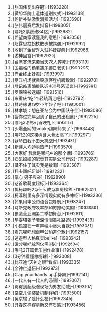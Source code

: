 
1. [张国伟复出夺冠]-[1993228]
1. [黄旭华院士遗体送别仪式]-[1993138]
1. [购新补贴激发消费活力]-[1993690]
1. [张伟丽赛后发抖音]-[1993051]
1. [哪吒2票房破84亿]-[1992982]
1. [希望商家读懂我的意思]-[1993056]
1. [赵露思拄拐杖散步被偶遇]-[1992992]
1. [收到了金智秀入驻抖音提醒]-[1992968]
1. [游神回宫]-[1992920]
1. [台湾寒流来袭当天78人猝死]-[1993119]
1. [五福临门杨羡遇乐善已老实]-[1993295]
1. [有金终止妊娠]-[1992997]
1. [丽江机场就撕毁旅客登机牌致歉]-[1992970]
1. [登记处离婚排队近400号系谣言]-[1992981]
1. [罗保铭被逮捕]-[1993516]
1. [来重庆“吃”个轻轨再走吧]-[1992792]
1. [林诗栋说19岁不年轻了吧]-[1993001]
1. [林孝埈：想在亚冬会为中国队夺金]-[1993086]
1. [当你过完年回到了自己的出租屋]-[1992225]
1. [哪吒2洛杉矶首映礼]-[1993118]
1. [火爆全网的smoke编舞师来了]-[1993448]
1. [哪吒2的这棵树含人量太高了]-[1992971]
1. [我命由我不由天挑战]-[1993481]
1. [新疆人均迪丽热巴]-[1993570]
1. [大家好 我就是哪吒中的那个鼎]-[1993766]
1. [石矶娘娘的配音其实是公司行政]-[1992287]
1. [藏不住了其实我是敖闰]-[1993587]
1. [打卡哪吒足迹]-[1992232]
1. [掌心 男子和亲]-[1992890]
1. [这首歌萌度超标]-[1993364]
1. [揭秘哪吒2为什么成为票房榜首]-[1992542]
1. [柯淳剧里有多深情现实就有多神经]-[1993236]
1. [如果用申公豹语音包导航]-[1993247]
1. [马斯克政府效率部如何撼动美国]-[1993689]
1. [创造营亚洲第二季初舞台]-[1992811]
1. [毕雯珺张予曦深情眼婚礼路透]-[1993439]
1. [小狐狸在一声声哇中迷失自我]-[1993081]
1. [看完哪吒想跟申公豹道个歉]-[1992157]
1. [逃避型人格真实belike]-[1993642]
1. [区分哪吒敖丙仅需0秒]-[1992694]
1. [哪吒2开篇音乐创作故事]-[1992478]
1. [3分钟看懂橄榄球]-[1993008]
1. [比亚迪“天神之眼”看点]-[1993335]
1. [金钟仁退伍]-[1992973]
1. [Clap your hands up手势舞]-[1992141]
1. [一代人有一代人的汤圆]-[1992067]
1. [霉霉到超级碗现场为男友助威]-[1993107]
1. [空空儿偷装备机制详解]-[1993500]
1. [吴京输了是什么梗]-[1992345]
1. [开春这样穿清新又有质感]-[1993456]